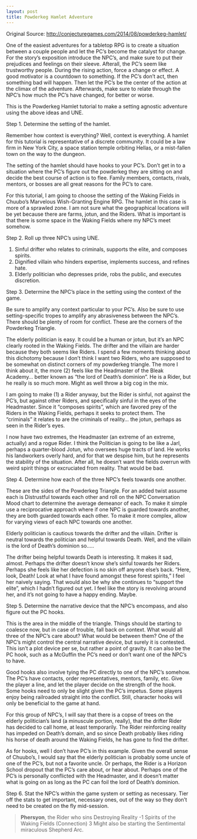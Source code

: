 ```yaml
---
layout: post
title: Powderkeg Hamlet Adventure
---
```


Original Source: http://conjecturegames.com/2014/08/powderkeg-hamlet/

One of the easiest adventures for a tabletop RPG is to create a situation between a couple people and let the PC’s become the catalyst for change. For the story’s exposition introduce the NPC’s, and make sure to put their prejudices and feelings on their sleeve. Afterall, the PC’s seem like trustworthy people. During the rising action, force a change or effect. A good motivator is a countdown to something. If the PC’s don’t act, then something bad will happen. Then let the PC’s be the center of the action at the climax of the adventure. Afterwards, make sure to relate through the NPC’s how much the PC’s have changed, for better or worse.

This is the Powderkeg Hamlet tutorial to make a setting agnostic adventure using the above ideas and UNE.

Step 1. Determine the setting of the hamlet.

Remember how context is everything? Well, context is everything. A hamlet for this tutorial is representative of a discrete community. It could be a law firm in New York City, a space station temple orbiting Hellas, or a mist-fallen town on the way to the dungeon.

The setting of the hamlet should have hooks to your PC’s. Don’t get in to a situation where the PC’s figure out the powderkeg they are sitting on and decide the best course of action is to flee. Family members, contacts, rivals, mentors, or bosses are all great reasons for the PC’s to care.

For this tutorial, I am going to choose the setting of the Waking Fields in Chuubo’s Marvelous Wish-Granting Engine RPG. The hamlet in this case is more of a sprawled zone. I am not sure what the geographical locations will be yet because there are farms, jotun, and the Riders. What is important is that there is some space in the Waking Fields where my NPC’s meet somehow.

 

Step 2. Roll up three NPC’s using UNE.

1. Sinful drifter who relates to criminals, supports the elite, and composes spirits.
2. Dignified villain who hinders expertise, implements success, and refines hate.
3. Elderly politician who depresses pride, robs the public, and executes discretion.
 

Step 3. Determine the NPC’s place in the setting using the context of the game.

Be sure to amplify any context particular to your PC’s. Also be sure to use setting-specific tropes to amplify any abrasiveness between the NPC’s. There should be plenty of room for conflict. These are the corners of the Powderkeg Triangle.

The elderly politician is easy. It could be a human or jotun, but it’s an NPC clearly rooted in the Waking Fields. The drifter and the villain are harder because they both seems like Riders. I spend a few moments thinking about this dichotomy because I don’t think I want two Riders, who are supposed to be somewhat on distinct corners of my powderkeg triangle. The more I think about it, the more (2) feels like the Headmaster of the Bleak Academy… better known as “the lord of Death’s dominion”. He is a Rider, but he really is so much more. Might as well throw a big cog in the mix.
    
I am going to make (1) a Rider anyway, but the Rider is sinful, not against the PC’s, but against other Riders, and specifically sinful in the eyes of the Headmaster. Since it “composes spirits”, which are favored prey of the Riders in the Waking Fields, perhaps it seeks to protect them. The “criminals” it relates to are the criminals of reality… the jotun, perhaps as seen in the Rider’s eyes.
    
I now have two extremes, the Headmaster (an extreme of an extreme, actually) and a rogue Rider. I think the Politician is going to be like a Jarl, perhaps a quarter-blood Jotun, who oversees huge tracts of land. He works his landworkers overly hard, and for that we despise him, but he represents the stability of the situation. After all, he doesn’t want the fields overrun with weird spirit things or excruciated from reality. That would be bad.

 

Step 4. Determine how each of the three NPC’s feels towards one another.

These are the sides of the Powderkeg Triangle. For an added twist assume each is Distrustful towards each other and roll on the NPC Conversation Mood chart to determine the average demeanor of each.  To make it simple use a reciprocative approach where if one NPC is guarded towards another, they are both guarded towards each other. To make it more complex, allow for varying views of each NPC towards one another.

Elderly politician is cautious towards the drifter and the villain.  Drifter is neutral towards the politician and helpful towards Death. Well, and the villain is the lord of Death’s dominion so….. 
    
The drifter being helpful towards Death is interesting. It makes it sad, almost. Perhaps the drifter doesn’t know she’s sinful towards her Riders. Perhaps she feels like her defection is no skin off anyone else’s back. “Here, look, Death! Look at what I have found amongst these forest spirits,” I feel her naively saying. That would also be why she continues to “support the elite”, which I hadn’t figured out yet. I feel like the story is revolving around her, and it’s not going to have a happy ending. Maybe.

 

Step 5. Determine the narrative device that the NPC’s encompass, and also figure out the PC hooks.

This is the area in the middle of the triangle. Things should be starting to coalesce now, but in case of trouble, fall back on context. What would all three of the NPC’s care about? What would be between them? One of the NPC’s might control the central narrative device, but surely it is contested. This isn’t a plot device per se, but rather a point of gravity. It can also be the PC hook, such as a McGuffin the PC’s need or don’t want one of the NPC’s to have.

Good hooks also involve tying the PC directly to one of the NPC’s somehow. The PC’s have contacts, order representatives, mentors, family, etc. Give the player a line, and let the player decide on the strength of the hook. Some hooks need to only be slight given the PC’s impetus. Some players enjoy being railroaded straight into the conflict. Still, character hooks will only be beneficial to the game at hand.

For this group of NPC’s, I will say that there is a copse of trees on the elderly politician’s land (a minuscule portion, really), that the drifter Rider has decided to call home, at least temporarily. The Rider reinforcing reality has impeded on Death’s domain, and so since Death probably likes riding his horse of death around the Waking Fields, he has gone to find the drifter. 
    
As for hooks, well I don’t have PC’s in this example. Given the overall sense of Chuubo’s, I would say that the elderly politician is probably some uncle of one of the PC’s, but not a favorite uncle. Or  perhaps, the Rider is a Horizon School dropout that the PC’s care about, or hear about. Perhaps one of the PC’s is personally conflicted with the Headmaster, and it doesn’t matter what is going on as long as the PC can foil the lord of Death’s dominion. 

 

Step 6. Stat the NPC’s within the game system or setting as necessary. Tier off the stats to get important, necessary ones, out of the way so they don’t need to be created on the fly mid-session.

> **Phersyon**, the Rider who sins
> Destroying Reality -1
> Spirits of the Waking Fields (Connection) 3
> Might also be starting the Sentimental miraculous Shepherd Arc.
